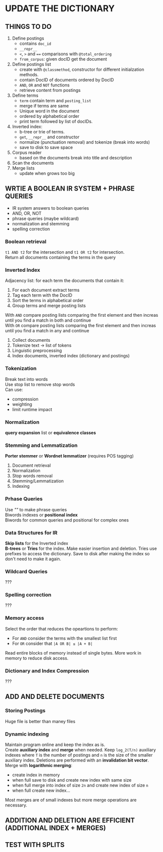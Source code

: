 # UPDATE THE DICTIONARY

## THINGS TO DO
1. Define postings
    - contains `doc_id`
    - `__repr__`
    - `<`, `>` and `==` comparisons with `@total_ordering`
    - ``from_corpus``: given docID get the document
2. Define postings list
    - create with `@classmethod`, constructor for different initialzation methods.
    - contain DocID of documents ordered by DocID
    - `AND`, `OR` and `NOT` functions
    - retrieve content from postings
3. Define terms
    - `term` contain term and `posting_list`
    - merge if terms are same
    - Unique word in the document
    - ordered by alphabetical order
    - print term followed by list of docIDs.
4. Inverted index:
    - b-tree or trie of terms.
    - `get`, `__repr__` and constructor
    - normalize (punctuation removal) and tokenize (break into words)
    - save to disk to save space
4. Corpus reader
    - based on the documents break into title and description
4. Scan the documents
5. Merge lists
    - update when grows too big

## WRTIE A BOOLEAN IR SYSTEM + PHRASE QUERIES
- IR system answers to boolean queries
- AND, OR, NOT
- phrase queries (maybe wildcard)
- normalization and stemming
- spelling correction

### Boolean retrieval
`t1 AND t2` for the intersection and `t1 OR t2` for intersection.  
Return all documents containing the terms in the query

### Inverted Index
Adjacency list: for each term the documents that contain it:
1. For each document extract terms
2. Tag each term with the DocID
3. Sort the terms in alphabetical order
4. Group terms and merge posting lists

With `AND` compare posting lists comparing the first element and then increas until you find a match in both and continue  
With `OR` compare posting lists comparing the first element and then increas until you find a match in any and continue  

1. Collect documents
2. Tokenize text -> list of tokens
3. Linguistic preprocessing
4. Index documents, inverted index (dictionary and postings)

### Tokenization
Break text into words  
Use stop list to remove stop words  
Can use:
- compression
- weighting
- limit runtime impact

### Normalization
**query expansion** list or **equivalence classes**

### Stemming and Lemmatization
**Porter stemmer** or **Wordnet lemmatizer** (requires POS tagging)
1. Document retrieval
2. Normalization
3. Stop words removal
4. Stemming/Lemmatization
5. Indexing

### Prhase Queries
Use *""* to make phrase queries  
Biwords indexes or **positional index**  
Biwords for common queries and positional for complex ones 

### Data Structures for IR
**Skip lists** for the Inverted index  
**B-trees** or **Tries** for the index. Make easier insertion and deletion. Tries use prefixes to access the dictionary.
Save to disk after making the index so don't need to make it again.

### Wildcard Queries
???

### Spelling correction
???

### Memory access
Select the order that reduces the opeartions to perform:
- For `AND` consider the terms with the smallest list first
- For `OR` consider that `|A OR B| ≤ |A + B|`

Read entire blocks of memory instead of single bytes. More work in memory to reduce disk access. 

### Dictionary and Index Compression
???

## ADD AND DELETE DOCUMENTS
### Storing Postings
Huge file is better than maney files

### Dynamic indexing
Maintain program online and keep the index as is.  
Create **auxiliary index** and **merge** when needed. Keep `log_2(T/n)` auxiliary indexes where `T` is the number of postings and `n` is the size of the smaller auxiliary index.
Deletions are performed with an **invalidation bit vector**.  
Merge with **logarithmic merging**:
- create index in memory
- when full save to disk and create new index with same size
- when full merge into index of size `2n` and create new index of size `n`
- when full create new index...

Most merges are of small indexes but more merge operations are necessary.

## ADDITION AND DELETION ARE EFFICIENT (ADDITIONAL INDEX + MERGES)

## TEST WITH SPLITS
